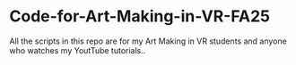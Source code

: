 # Code-for-Art-Making-in-VR-FA25
All the scripts in this repo are for my Art Making in VR students and anyone who watches my YoutTube tutorials.. 
